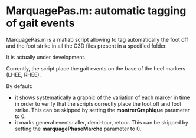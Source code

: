 # MarquagePas.m: automatic tagging of gait events

MarquagePas.m is a matlab script allowing to tag automatically the foot off and the foot strike in all the C3D files present in a specified folder.

It is actually under development.

Currently, the script place the gait events on the base of the heel markers (LHEE, RHEE).

By default: 

- it shows systematically a graphic of the variation of each marker in time in order to verify that the scripts correctly place the foot off and foot strike. This can be skipped by setting the **montrerGraphique** parameter to 0.
- it marks general events: aller, demi-tour, retour.  This can be skipped by setting the **marquagePhaseMarche** parameter to 0.